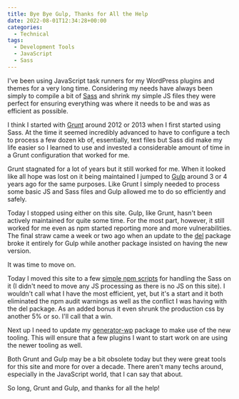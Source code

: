 ```yaml
---
title: Bye Bye Gulp, Thanks for All the Help
date: 2022-08-01T12:34:28+00:00
categories:
  - Technical
tags:
  - Development Tools
  - JavaScript
  - Sass
---
```


I've been using JavaScript task runners for my WordPress plugins and themes for a very long time. Considering my needs have always been simply to compile a bit of [Sass][1] and shrink my simple JS files they were perfect for ensuring everything was where it needs to be and was as efficient as possible.

I think I started with [Grunt][2] around 2012 or 2013 when I first started using Sass. At the time it seemed incredibly advanced to have to configure a tech to process a few dozen kb of, essentially, text files but Sass did make my life easier so I learned to use and invested a considerable amount of time in a Grunt configuration that worked for me.

Grunt stagnated for a lot of years but it still worked for me. When it looked like all hope was lost on it being maintained I jumped to [Gulp][3] around 3 or 4 years ago for the same purposes. Like Grunt I simply needed to process some basic JS and Sass files and Gulp allowed me to do so efficiently and safely.

Today I stopped using either on this site. Gulp, like Grunt, hasn't been actively maintained for quite some time. For the most part, however, it still worked for me even as npm started reporting more and more vulnerabilities. The final straw came a week or two ago when an update to the [del][4] package broke it entirely for Gulp while another package insisted on having the new version.

It was time to move on.

Today I moved this site to a few [simple npm scripts][5] for handling the Sass on it (I didn't need to move any JS processing as there is no JS on this site). I wouldn't call what I have the most efficient, yet, but it's a start and it both eliminated the npm audit warnings as well as the conflict I was having with the del package. As an added bonus it even shrunk the production css by another 5% or so. I'll call that a win.

Next up I need to update my [generator-wp][6] package to make use of the new tooling. This will ensure that a few plugins I want to start work on are using the newer tooling as well.

Both Grunt and Gulp may be a bit obsolete today but they were great tools for this site and more for over a decade. There aren't many techs around, especially in the JavaScript world, that I can say that about.

So long, Grunt and Gulp, and thanks for all the help!

 [1]: https://sass-lang.com
 [2]: https://gruntjs.com
 [3]: https://gulpjs.com
 [4]: https://www.npmjs.com/package/del
 [5]: https://github.com/ChrisWiegman/chriswiegman-theme/blob/main/package.json#L27
 [6]: https://github.com/chriswiegman/generator-wp